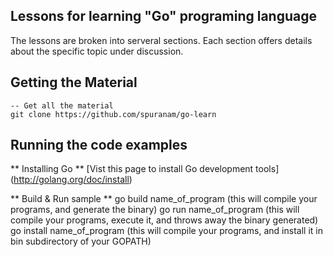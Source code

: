 ## Lessons for learning "Go" programing language

The lessons are broken into serveral sections. Each section offers details about the specific topic under discussion.

## Getting the Material

    -- Get all the material
    git clone https://github.com/spuranam/go-learn

## Running the code examples

** Installing Go **
[Vist this page to install Go development tools] (http://golang.org/doc/install)

** Build & Run sample **
go build name_of_program (this will compile your programs, and generate the binary)
go run name_of_program (this will compile your programs, execute it, and throws away the binary generated)
go install name_of_program (this will compile your programs, and install it in bin subdirectory of your GOPATH)

